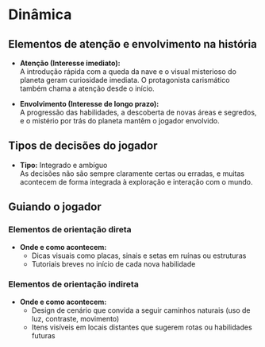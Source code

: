 # Dinâmica

## Elementos de atenção e envolvimento na história

- **Atenção (Interesse imediato):**  
  A introdução rápida com a queda da nave e o visual misterioso do planeta geram curiosidade imediata. O protagonista carismático também chama a atenção desde o início.

- **Envolvimento (Interesse de longo prazo):**  
  A progressão das habilidades, a descoberta de novas áreas e segredos, e o mistério por trás do planeta mantêm o jogador envolvido.

## Tipos de decisões do jogador

- **Tipo:** Integrado e ambíguo  
  As decisões não são sempre claramente certas ou erradas, e muitas acontecem de forma integrada à exploração e interação com o mundo.

## Guiando o jogador

### Elementos de orientação direta

- **Onde e como acontecem:**  
  - Dicas visuais como placas, sinais e setas em ruínas ou estruturas   
  - Tutoriais breves no início de cada nova habilidade

### Elementos de orientação indireta

- **Onde e como acontecem:**  
  - Design de cenário que convida a seguir caminhos naturais (uso de luz, contraste, movimento)  
  - Itens visíveis em locais distantes que sugerem rotas ou habilidades futuras
